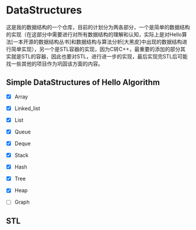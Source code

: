 # DataStructures
这是我的数据结构的一个仓库，目前的计划分为两各部分，一个是简单的数据结构的实现（在这部分中需要进行对所有数据结构的理解和认知，实际上是对Hello算法[一本开源的数据结构丛书]和数据结构与算法分析[大黑皮]中出现的数据结构进行简单实现），另一个是STL容器的实现，因为C转C++，最重要的添加的部分其实就是STL的容器，因此也要对STL，进行进一步的实现，最后实现完STL后可能找一些其他的项目作为巩固该方面的内容。

## Simple DataStructures of Hello Algorithm

- [x] Array
- [x] Linked_list
- [x] List
- [x] Queue
- [x] Deque
- [x] Stack
- [x] Hash
- [x] Tree
- [x] Heap
- [ ] Graph



## STL
